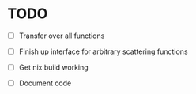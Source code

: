# TODO

- [ ] Transfer over all functions
- [ ] Finish up interface for arbitrary scattering functions
- [ ] Get nix build working
- [ ] Document code

